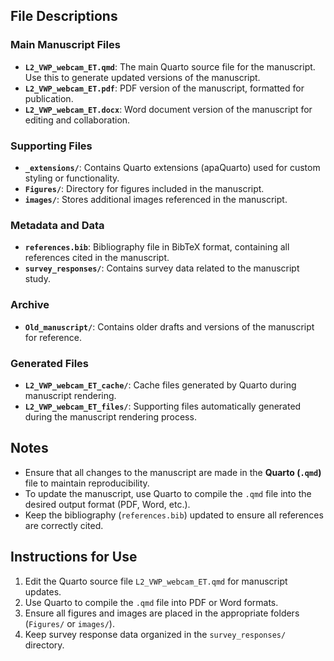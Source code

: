
## File Descriptions

### Main Manuscript Files

- **`L2_VWP_webcam_ET.qmd`**: The main Quarto source file for the manuscript. Use this to generate updated versions of the manuscript.
- **`L2_VWP_webcam_ET.pdf`**: PDF version of the manuscript, formatted for publication.
- **`L2_VWP_webcam_ET.docx`**: Word document version of the manuscript for editing and collaboration.

### Supporting Files

- **`_extensions/`**: Contains Quarto extensions (apaQuarto) used for custom styling or functionality.
- **`Figures/`**: Directory for figures included in the manuscript.
- **`images/`**: Stores additional images referenced in the manuscript.

### Metadata and Data

- **`references.bib`**: Bibliography file in BibTeX format, containing all references cited in the manuscript.
- **`survey_responses/`**: Contains survey data related to the manuscript study.

### Archive

- **`Old_manuscript/`**: Contains older drafts and versions of the manuscript for reference.

### Generated Files

- **`L2_VWP_webcam_ET_cache/`**: Cache files generated by Quarto during manuscript rendering.
- **`L2_VWP_webcam_ET_files/`**: Supporting files automatically generated during the manuscript rendering process.

## Notes

- Ensure that all changes to the manuscript are made in the **Quarto (`.qmd`)** file to maintain reproducibility.
- To update the manuscript, use Quarto to compile the `.qmd` file into the desired output format (PDF, Word, etc.).
- Keep the bibliography (`references.bib`) updated to ensure all references are correctly cited.

## Instructions for Use

1. Edit the Quarto source file `L2_VWP_webcam_ET.qmd` for manuscript updates.
2. Use Quarto to compile the `.qmd` file into PDF or Word formats.
3. Ensure all figures and images are placed in the appropriate folders (`Figures/` or `images/`).
4. Keep survey response data organized in the `survey_responses/` directory.


